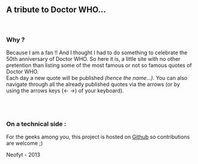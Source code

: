 <h2>A tribute to Doctor WHO...</h2>

<br />

<h3>Why ?</h3>

<p>Because I am a fan !! And I thought I had to do something to celebrate the 50th anniversary of Doctor WHO. So here it is, a little site with no other pretention than listing some of the most famous or not so famous quotes of Doctor WHO.<br />
Each day a new quote will be published <i>(hence the name...)</i>. You can also navigate through all the already published quotes via the arrows (or by using the arrows keys (&larr; &rarr;) of your keyboard).</p>

<br /><br />

<h3>On a technical side :</h3>

<p>For the geeks among you, this project is hosted on <a href="https://github.com/Neofyt/adoctorwhoquoteaday.com">Github<b></b></a> so contributions are welcome ;)</p>

<footer>Neofyt - 2013</footer>